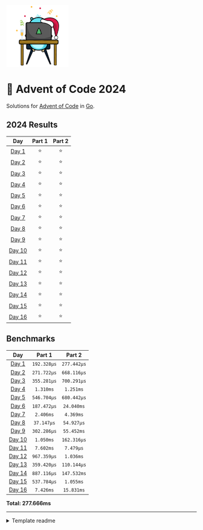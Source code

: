 <img src="./.assets/christmas_gopher.svg" width="164">

# 🎄 Advent of Code 2024

Solutions for [Advent of Code](https://adventofcode.com/) in [Go](https://go.dev/).

<!--- advent_readme_stars table --->
## 2024 Results

| Day | Part 1 | Part 2 |
| :---: | :---: | :---: |
| [Day 1](https://adventofcode.com/2024/day/1) | ⭐ | ⭐ |
| [Day 2](https://adventofcode.com/2024/day/2) | ⭐ | ⭐ |
| [Day 3](https://adventofcode.com/2024/day/3) | ⭐ | ⭐ |
| [Day 4](https://adventofcode.com/2024/day/4) | ⭐ | ⭐ |
| [Day 5](https://adventofcode.com/2024/day/5) | ⭐ | ⭐ |
| [Day 6](https://adventofcode.com/2024/day/6) | ⭐ | ⭐ |
| [Day 7](https://adventofcode.com/2024/day/7) | ⭐ | ⭐ |
| [Day 8](https://adventofcode.com/2024/day/8) | ⭐ | ⭐ |
| [Day 9](https://adventofcode.com/2024/day/9) | ⭐ | ⭐ |
| [Day 10](https://adventofcode.com/2024/day/10) | ⭐ | ⭐ |
| [Day 11](https://adventofcode.com/2024/day/11) | ⭐ | ⭐ |
| [Day 12](https://adventofcode.com/2024/day/12) | ⭐ | ⭐ |
| [Day 13](https://adventofcode.com/2024/day/13) | ⭐ | ⭐ |
| [Day 14](https://adventofcode.com/2024/day/14) | ⭐ | ⭐ |
| [Day 15](https://adventofcode.com/2024/day/15) | ⭐ | ⭐ |
| [Day 16](https://adventofcode.com/2024/day/16) | ⭐ | ⭐ |
<!--- advent_readme_stars table --->

<!--- benchmarking table --->
## Benchmarks

| Day | Part 1 | Part 2 |
| :---: | :---: | :---:  |
| [Day 1](./internal/year2024/day01.go) | `192.328µs` | `277.442µs` |
| [Day 2](./internal/year2024/day02.go) | `271.722µs` | `668.116µs` |
| [Day 3](./internal/year2024/day03.go) | `355.281µs` | `700.291µs` |
| [Day 4](./internal/year2024/day04.go) | `1.310ms` | `1.251ms` |
| [Day 5](./internal/year2024/day05.go) | `546.704µs` | `680.442µs` |
| [Day 6](./internal/year2024/day06.go) | `187.472µs` | `24.040ms` |
| [Day 7](./internal/year2024/day07.go) | `2.406ms` | `4.369ms` |
| [Day 8](./internal/year2024/day08.go) | `37.147µs` | `54.927µs` |
| [Day 9](./internal/year2024/day09.go) | `302.286µs` | `55.452ms` |
| [Day 10](./internal/year2024/day10.go) | `1.050ms` | `162.316µs` |
| [Day 11](./internal/year2024/day11.go) | `7.602ms` | `7.479µs` |
| [Day 12](./internal/year2024/day12.go) | `967.359µs` | `1.036ms` |
| [Day 13](./internal/year2024/day13.go) | `359.420µs` | `110.144µs` |
| [Day 14](./internal/year2024/day14.go) | `887.116µs` | `147.532ms` |
| [Day 15](./internal/year2024/day15.go) | `537.784µs` | `1.055ms` |
| [Day 16](./internal/year2024/day16.go) | `7.426ms` | `15.831ms` |

**Total: 277.666ms**
<!--- benchmarking table --->

---

<details>
<summary>Template readme</summary>

# AOCgen

AOCgen is a tool to assist in solving Advent of Code in Go. This is a heavily
modified fork.

## Setup

You need to set up [aoc-cli](https://github.com/scarvalhojr/aoc-cli) in order to download input and making submissions automatically.

Run AOCgen via executable: ```./aocgen```

### Commands

- **bench**: run benchmarks for a given puzzle or year of puzzles
- **build**: run code generation suite, useful for when you've had to remove any code
- **gen**: generate a puzzle
- **input**: display input for a puzzle in the console
- **list**: list all years or puzzles in a year
- **rm**: delete a puzzle and its input
- **run**: run a puzzle

## Generating Code

Use ```aocgen``` via the ```gen``` subcommand to generate code: ```./aocgen gen -y <year> -d <day>```

This will generate two files: the puzzle (```pkg/year<year>/<day>.go```) and its input (```pkg/year<year>/inputs/<day>.txt```)

Open up the puzzle and remove the DO NOT EDIT line to begin working.

Run the puzzle through the ```aocgen``` command as well: ```./aocgen run -y <year> -d <day>```

### Benchmarking

Again, use ```aocgen``` to run benchmarks for a specific day's puzzle or the entire year:

Day: ```./aocgen bench -y <year> -d <day>```

Year: ```./aocgen bench -y <year>```
